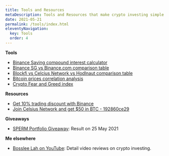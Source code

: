 ```yaml
---
title: Tools and Resources
metaDescription: Tools and Resources that make crypto investing simple
date: 2021-05-21
permalink: /tools/index.html
eleventyNavigation:
  key: Tools
  order: 4
---
```


**Tools**

- [Binance Saving compound interest calculator](https://docs.google.com/spreadsheets/d/1tU4rdh-9S5UrMv8X1uMKa7gGJf4OVP8kHV1Bgxn0_uw/view?)
- [Binance SG vs Binance.com comparison table](https://docs.google.com/spreadsheets/d/e/2PACX-1vQq2sZSFzJUiKF7_3HEx4ZbISGboc-VFllnrQCqhB1Pzp_E_SydolvK37eQJMYEDL__6ESk78g7x4QF/pubhtml)
- [Blockfi vs Celcius Network vs Hodlnaut comparison table](https://docs.google.com/spreadsheets/d/e/2PACX-1vQq2sZSFzJUiKF7_3HEx4ZbISGboc-VFllnrQCqhB1Pzp_E_SydolvK37eQJMYEDL__6ESk78g7x4QF/pubhtml)
- [Bitcoin prices correlation analysis](https://cryptowat.ch/correlations)
- [Crypto Fear and Greed index](https://alternative.me/crypto/fear-and-greed-index/)

**Resources**

- [Get 10% trading discount with Binance](https://www.binance.com/en/register?ref=QAKCNSFH)
- [Join Celsius Network and get $50 in BTC - 192860ce29](https://celsiusnetwork.app.link/192860ce29)

  
**Giveaways**

- [SPERM Portfolio Giveaway](https://docs.google.com/spreadsheets/d/1OtLDPnKzY21-EQ5Qbw_WyplcG1TmYKuieWK7phHBDzo/view): Result on 25 May 2021


**Me elsewhere**
- [Bosslee Lah on YouTube](https://www.youtube.com/channel/UCYZEakRmAdZ_NRpnW0RzPVQ?app=desktop&sub_confirmation=1): Detail video reviews on crypto investing. 
   
